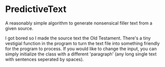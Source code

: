 # PredictiveText
A reasonably simple algorithm to generate nonsensical filler text from a given source.

I got bored so I made the source text the Old Testament.
There's a tiny vestigial function in the program to turn the text file into something friendly for the program to process.
If you would like to change the input, you can simply initialize the class with a different 'paragraph' (any long single text with sentences seperated by spaces).
